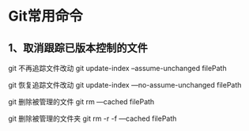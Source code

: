 # Git常用命令

## 1、取消跟踪已版本控制的文件

git 不再追踪文件改动 git update-index –assume-unchanged filePath

git 恢复追踪文件改动 git update-index —no-assume-unchanged filePath

git 删除被管理的文件 git rm —cached filePath

git 删除被管理的文件夹 git rm -r -f —cached filePath



